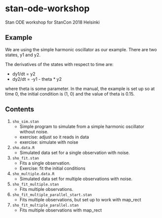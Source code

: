 # stan-ode-workshop
Stan ODE workshop for StanCon 2018 Helsinki


## Example

We are using the simple harmonic oscillator as our example. There are two states, y1 and y2.

The derivatives of the states with respect to time are:

- dy1/dt = y2
- dy2/dt = -y1 - theta * y2

where theta is some parameter. In the manual, the example is set up so at time 0, the initial condition is (1, 0) and the value of theta is 0.15.

## Contents

1.  `sho_sim.stan`
    - Simple program to simulate from a simple harmonic oscillator without noise.
    - exercise: adjust so it reads in data
    - exercise: simulate with noise
2. `sho.data.R`
    - Simulated data set for a single observation with noise.
3. `sho_fit.stan`
    - Fits a single observation.
    - Exercise: fit the initial conditions
4. `sho_multiple.data.R`
    - Simulated data set for multiple observations with noise.
5. `sho_fit_multiple.stan`
    - Fits multiple observations.
6. `sho_fit_multiple_parallel_start.stan`
    - Fits multiple observations, but set up to work with map_rect
7. `sho_fit_multiple_parallel.stan`
    - Fits multiple observations with map_rect
